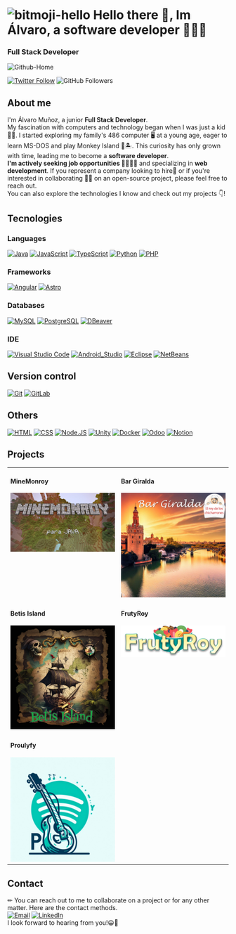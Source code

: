 
# ![bitmoji-hello](https://github.com/Prouly/Prouly/assets/80397239/d99dad50-f50c-4099-8910-6fbd664eafd7) Hello there 👋, Im Álvaro, a software developer 👨🏻‍💻

### Full Stack Developer
![Github-Home](https://github.com/Prouly/Prouly/assets/80397239/ac733691-49cf-4a4e-a93f-1c113a321350)

[![Twitter Follow](https://img.shields.io/twitter/follow/prouly?style=social)](https://twitter.com/prouly)
![GitHub Followers](https://img.shields.io/github/followers/prouly?style=social)

## About me
I'm Álvaro Muñoz, a junior **Full Stack Developer**. <br>My fascination with computers and technology began when I was just a kid 👦🏻. I started exploring my family's 486 computer 🖥 at a young age, eager to learn MS-DOS and play Monkey Island 🐒🏝. This curiosity has only grown with time, leading me to become a **software developer**. <br>**I'm actively seeking job opportunities 🔎👷🏻‍♂️** and specializing in **web development**. If you represent a company looking to hire🛒 or if you're interested in collaborating 🤝🏻 on an open-source project, please feel free to reach out. <br>You can also explore the technologies I know and check out my projects 👇!

## Tecnologies

### Languages
[![Java](https://img.shields.io/badge/Java-007396?style=for-the-badge&logo=openjdk&logoColor=white&labelColor=101010)](https://www.java.com/)
[![JavaScript](https://img.shields.io/badge/JavaScript-F7DF1E?style=for-the-badge&logo=javascript&logoColor=white&labelColor=101010)](https://www.javascript.com/)
[![TypeScript](https://img.shields.io/badge/TypeScript-007ACC?style=for-the-badge&logo=typescript&logoColor=white&labelColor=101010)](https://www.typescriptlang.org/)
[![Python](https://img.shields.io/badge/Python-yellow?style=for-the-badge&logo=python&logoColor=white&labelColor=101010)](https://www.python.org/)
[![PHP](https://img.shields.io/badge/PHP-777BB4?style=for-the-badge&logo=php&logoColor=white&labelColor=101010)](https://www.php.net/)

### Frameworks
[![Angular](https://img.shields.io/badge/Angular-DD0031?style=for-the-badge&logo=angular&logoColor=white&labelColor=101010)](https://angular.io/)
[![Astro](https://img.shields.io/badge/Astro-ff7e33?style=for-the-badge&logo=astro&logoColor=white&labelColor=000000)](https://astro.build/)


### Databases
[![MySQL](https://img.shields.io/badge/MySQL-4479A1?style=for-the-badge&logo=mysql&logoColor=white&labelColor=101010)](https://www.mysql.com/)
[![PostgreSQL](https://img.shields.io/badge/PostgreSQL-316192?style=for-the-badge&logo=postgresql&logoColor=white&labelColor=101010)](https://www.postgresql.org/)
[![DBeaver](https://img.shields.io/badge/DBeaver-006CAA?style=for-the-badge&logo=dbeaver&logoColor=white&labelColor=101010)](https://dbeaver.io/)

### IDE
[![Visual Studio Code](https://img.shields.io/badge/Visual_Studio_Code-0078D4?style=for-the-badge&logo=visual%20studio%20code&logoColor=white&labelColor=101010)](https://code.visualstudio.com/)
[![Android_Studio](https://img.shields.io/badge/Android_Studio-3DDC84?style=for-the-badge&logo=android-studio&logoColor=white&color=3DDC84&labelColor=101010)](https://developer.android.com/studio)
[![Eclipse](https://img.shields.io/badge/Eclipse-2C2255?style=for-the-badge&logo=eclipse&logoColor=white&labelColor=101010)](https://eclipseide.org/)
[![NetBeans](https://img.shields.io/badge/NetBeans-008C45?style=for-the-badge&logo=apache-netbeans-ide&logoColor=white&labelColor=101010)](https://netbeans.apache.org/)

## Version control
[![Git](https://img.shields.io/badge/Git-F05032?style=for-the-badge&logo=git&logoColor=white&labelColor=101010)](https://git-scm.com/)
[![GitLab](https://img.shields.io/badge/GitLab-330F63?style=for-the-badge&logo=gitlab&logoColor=white&labelColor=101010)](https://gitlab.com/)

## Others
[![HTML](https://img.shields.io/badge/HTML-E34F26?style=for-the-badge&logo=html5&logoColor=white&labelColor=101010)]()
[![CSS](https://img.shields.io/badge/CSS-1572B6?style=for-the-badge&logo=css3&logoColor=white&labelColor=101010)]()
[![Node.JS](https://img.shields.io/badge/Node.JS-339933?style=for-the-badge&logo=node.js&logoColor=white&labelColor=101010)](https://nodejs.org/)
[![Unity](https://img.shields.io/badge/Unity-000000?style=for-the-badge&logo=unity&logoColor=white&labelColor=101010)](https://unity.com/)
[![Docker](https://img.shields.io/badge/Docker-2496ED?style=for-the-badge&logo=docker&logoColor=white&labelColor=101010)](https://www.docker.com/)
[![Odoo](https://img.shields.io/badge/Odoo-167BFF?style=for-the-badge&logo=odoo&logoColor=white&labelColor=101010)](https://www.odoo.com/)
[![Notion](https://img.shields.io/badge/Notion-000000?style=for-the-badge&logo=notion&logoColor=white&labelColor=101010)](https://www.notion.so/)

## Projects
<!--
[![BarGiralda](https://github.com/Prouly/bar-giralda/blob/main/fondo-barGiralda.png)](https://github.com/Prouly/bar-giralda)
[![BetisIsland](https://github.com/Prouly/betis-island/blob/main/Betis-Island-portada.png)](https://github.com/Prouly/betis-island)
-->
<table style="width:100%">
<tr>
<td style="width: 50%; vertical-align: top;">
<h4>MineMonroy</h4>
<a href="https://github.com/Prouly/Mineroy">
<img src="https://github.com/Prouly/Mineroy/blob/main/minemonroy.jpg" width='400px' height='auto'>
</a>
</td>
<td style="width: 50%; vertical-align: top;">
<h4>Bar Giralda</h4>
<a href="https://github.com/Prouly/bar-giralda" >
<img src="https://github.com/Prouly/bar-giralda/blob/main/fondo-barGiralda.png" width='400px' height='auto'>
</a>
</td>
</tr>
<tr>
<td style="width: 50%; vertical-align: top;">
<h4>Betis Island</h4>
<a href="https://github.com/Prouly/betis-island">
<img src="https://github.com/Prouly/betis-island/blob/main/Betis-Island-portada.png" width='400px' height='auto'>
</a>
</td>
<td style="width: 50%; vertical-align: top;">
<h4>FrutyRoy</h4>
<a href="https://github.com/Prouly/frutyroy">
<img src="https://github.com/Prouly/frutyroy/blob/main/img/FrutyRoyLogo.png" width='400px' height='auto'>
</a>
</td>
</tr>
<tr>
<td style="width: 50%; vertical-align: top;">
<h4>Proulyfy</h4>
<a href="https://github.com/Prouly/proulyfy">
<img src="https://github.com/Prouly/proulyfy/blob/main/public/img/proulyfy-logo.jpg" width='400px' height='auto'>
</a>
</td>   
</tr>
</table>

## Contact
✏ You can reach out to me to collaborate on a project or for any other matter. Here are the contact methods.<br>
[![Email](https://img.shields.io/badge/alvaromunozadan@gmail.com-personal_email-D14836?style=for-the-badge&logo=gmail&logoColor=white&labelColor=101010)](mailto:alvaromunozadan@gmail.com)
[![LinkedIn](https://img.shields.io/badge/LinkedIn-Álvaro_Muñoz_Adán-0077B5?style=for-the-badge&logo=linkedin&logoColor=white&labelColor=101010)](https://www.linkedin.com/in/alvaro-mu%C3%B1oz-adan/)<br>
I look forward to hearing from you!😀📖
